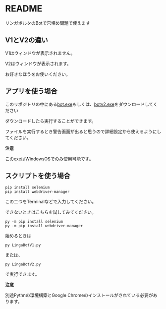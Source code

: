# README
リンガポルタのBotで穴埋め問題で使えます

## V1とV2の違い

V1はウィンドウが表示されません。

V2はウィンドウが表示されます。


お好きなほうをお使いください。

## アプリを使う場合

このリポジトリの中にある[bot.exe](https://github.com/tawakemono/LingaBot/blob/master/bot.exe)もしくは、[botv2.exe](https://github.com/tawakemono/LingaBot/blob/master/botv2.exe)をダウンロードしてください

ダウンロードしたら実行することができます。

ファイルを実行するとき警告画面が出ると思うので詳細設定から使えるようにしてください。

**注意**

このexeはWindowsOSでのみ使用可能です。


## スクリプトを使う場合

```
pip install selenium
pip install webdriver-manager
```
この二つをTerminalなどで入力してください。

できないときはこちらを試してみてください。
```
py -m pip install selenium
py -m pip install webdriver-manager
```

始めるときは
```
py LingaBotV1.py
```

または、
```
py LingaBotV2.py
```
で実行できます。

**注意**

別途Pythnの環境構築とGoogle Chromeのインストールがされている必要があります。
